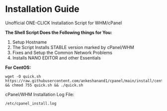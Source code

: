 # Installation Guide
Unofficial ONE-CLICK Installation Script for WHM/cPanel

**The Shell Script Does the Following things for You:**
1. Setup Hostname
2. The Script Installs STABLE version marked by cPanel/WHM
3. Fixes and Setup the Common Network Problems
4. Installs NANO EDITOR and other Essentials

**For CentOS:**
```
wget -O quick.sh https://raw.githubusercontent.com/ankeshanand1/cpanel/main/install/centos.sh && chmod 755 quick.sh && ./quick.sh
```

cPanel/WHM Installation Log File:
```
/etc/cpanel_install.log
```
